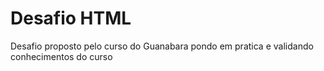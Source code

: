 # Desafio HTML
 Desafio proposto pelo curso do Guanabara pondo em pratica e validando conhecimentos do curso
